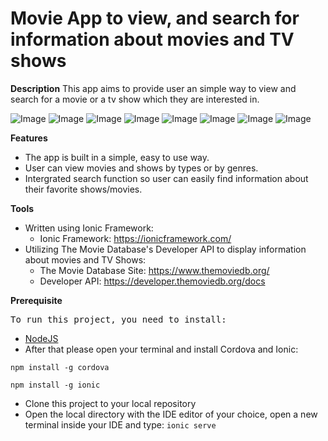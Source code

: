 # Movie App to view, and search for information about movies and TV shows


__Description__
This app aims to provide user an simple way to view and search for a movie or a tv show which they are interested in.

![Image](https://github.com/baonguyen2002/MyMovieApp/blob/master/app%20images/1.png)
![Image](https://github.com/baonguyen2002/MyMovieApp/blob/master/app%20images/2.png)
![Image](https://github.com/baonguyen2002/MyMovieApp/blob/master/app%20images/3.png)
![Image](https://github.com/baonguyen2002/MyMovieApp/blob/master/app%20images/4.png)
![Image](https://github.com/baonguyen2002/MyMovieApp/blob/master/app%20images/5.png)
![Image](https://github.com/baonguyen2002/MyMovieApp/blob/master/app%20images/6.png)
![Image](https://github.com/baonguyen2002/MyMovieApp/blob/master/app%20images/7.png)
![Image](https://github.com/baonguyen2002/MyMovieApp/blob/master/app%20images/8.png)


__Features__
+ The app is built in a simple, easy to use way.
+ User can view movies and shows by types or by genres.
+ Intergrated search function so user can easily find information about their favorite shows/movies.


__Tools__
+ Written using Ionic Framework:
  * Ionic Framework: https://ionicframework.com/
+ Utilizing The Movie Database's Developer API to display information about movies and TV Shows:
  * The Movie Database Site: https://www.themoviedb.org/
  * Developer API: https://developer.themoviedb.org/docs

__Prerequisite__
<pre>To run this project, you need to install:</pre>
- [NodeJS](https://nodejs.org/en)
- After that please open your terminal and install Cordova and Ionic:
```shell
npm install -g cordova
```

```shell
npm install -g ionic
```
- Clone this project to your local repository
- Open the local directory with the IDE editor of your choice, open a new terminal inside your IDE and type:
  ```ionic serve```
